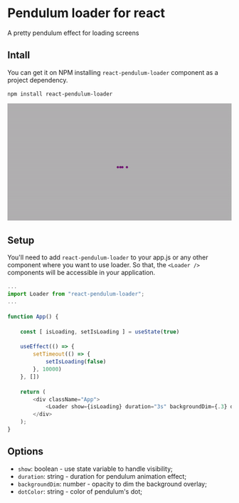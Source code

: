 # Pendulum loader for react

A pretty pendulum effect for loading screens

## Intall

You can get it on NPM installing `react-pendulum-loader` component as a project dependency.

```shell
npm install react-pendulum-loader
```

![Screen Shot](https://raw.githubusercontent.com/karthisgk/react-pendulum-loader/main/assets/images/ss.gif)

## Setup

You'll need to add `react-pendulum-loader` to your app.js or any other component where you want to use loader. So that, the `<Loader />` components will be accessible in your application.

```javascript
...
import Loader from "react-pendulum-loader";
...

function App() {

	const [ isLoading, setIsLoading ] = useState(true)

	useEffect(() => {
		setTimeout(() => {
			setIsLoading(false)
		}, 10000)
	}, [])

	return (
		<div className="App">
			<Loader show={isLoading} duration="3s" backgroundDim={.3} dotColor="purple" />
		</div>
	);
}
```
## Options

- `show`: boolean - use state variable to handle visibility;
- `duration`: string - duration for pendulum animation effect;
- `backgroundDim`: number - opacity to dim the background overlay;
- `dotColor`: string - color of pendulum's dot;
